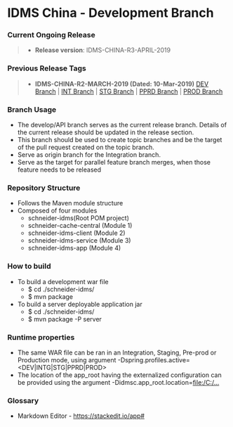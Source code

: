 # IDMS China - Development Branch #

### Current Ongoing Release ###
> * **Release version**: IDMS-CHINA-R3-APRIL-2019

### Previous Release Tags ###
> * **IDMS-CHINA-R2-MARCH-2019 (Dated: 10-Mar-2019)**
> [DEV Branch](https://bitbucket.org/schneideripo/idms-china/src/tag-DEV-IDMSC-ver-r2-10-march-2019/) |  [INT Branch](https://bitbucket.org/schneideripo/idms-china/src/tag-INT-IDMSC-ver-r2-10-march-2019/) | [STG Branch](https://bitbucket.org/schneideripo/idms-china/src/tag-STG-IDMSC-ver-r2-10-march-2019/) | [PPRD Branch](https://bitbucket.org/schneideripo/idms-china/src/tag-PREPROD-IDMSC-ver-r2-10-march-2019/) | [PROD Branch](https://bitbucket.org/schneideripo/idms-china/src/tag-PROD-IDMSC-ver-r2-10-march-2019/)
### Branch Usage ###
* The develop/API branch serves as the current release branch. Details of the current release should be updated in the release section.
* This branch should be used to create topic branches and be the target of the pull request created on the topic branch.
* Serve as origin branch for the Integration branch.
* Serve as the target for parallel feature branch merges, when those feature needs to be released

### Repository Structure ###
* Follows the Maven module structure
* Composed of four modules
	- schneider-idms(Root POM project)
	- schneider-cache-central (Module 1)
	- schneider-idms-client (Module 2)
	- schneider-idms-service (Module 3)
	- schneider-idms-app (Module 4)

### How to build ###
* To build a development war file
	- $ cd ./schneider-idms/
	- $ mvn package
* To build a server deployable application jar
	- $ cd ./schneider-idms/
	- $ mvn package -P server

### Runtime properties ###
* The same WAR file can be ran in an Integration, Staging, Pre-prod or Production mode, using argument
	-Dspring.profiles.active=<DEV|INTG|STG|PPRD|PROD>
* The location of the app_root having the externalized configuration can be provided using the argument
	-Didmsc.app_root.location=<file:/C:/...>

### Glossary ###
* Markdown Editor - https://stackedit.io/app#
	

